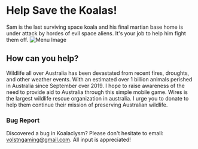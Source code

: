 # Help Save the Koalas!
Sam is the last surviving space koala and his final martian base home is under attack by hordes of evil space aliens. It's your job to help him fight them off. 
![Menu Image](https://volstn.github.io/Koalaclysm/images/menu_FInal.PNG)
## How can you help?
Wildlife all over Australia has been devastated from recent fires, droughts, and other weather events. With an estimated over 1 billion animals perished in Australia since September over 2019. I hope to raise awareness of the need to provide aid to Australia through this simple mobile game. Wires is the largest wildlife rescue organization in australia. I urge you to donate to help them continue their mission of preserving Australian wildlife.


### Bug Report
Discovered a bug in Koalaclysm? Please don't hesitate to email: volstngaming@gmail.com. All input is appreciated!
